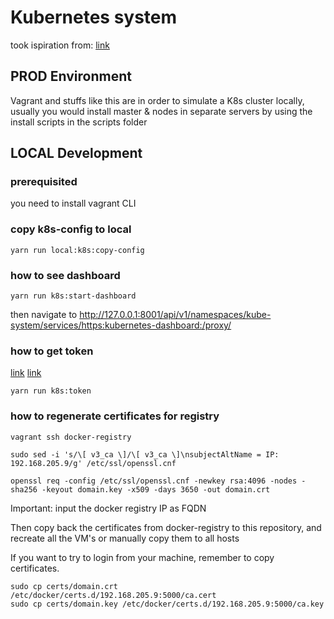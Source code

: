 # Kubernetes system

took ispiration from: [link](https://kubernetes.io/blog/2019/03/15/kubernetes-setup-using-ansible-and-vagrant/)

## PROD Environment

Vagrant and stuffs like this are in order to simulate a K8s cluster locally, usually you would install master & nodes in separate servers by using the install scripts in the scripts folder

## LOCAL Development

### prerequisited

you need to install vagrant CLI

### copy k8s-config to local

```shell
yarn run local:k8s:copy-config
```

### how to see dashboard

```shell
yarn run k8s:start-dashboard
```

then navigate to http://127.0.0.1:8001/api/v1/namespaces/kube-system/services/https:kubernetes-dashboard:/proxy/

### how to get token

[link](https://github.com/kubernetes/dashboard/wiki/Creating-sample-user)
[link](https://github.com/kubernetes/dashboard/wiki/Access-control#login-view)

```shell
yarn run k8s:token
```

### how to regenerate certificates for registry

```shell
vagrant ssh docker-registry

sudo sed -i 's/\[ v3_ca \]/\[ v3_ca \]\nsubjectAltName = IP: 192.168.205.9/g' /etc/ssl/openssl.cnf

openssl req -config /etc/ssl/openssl.cnf -newkey rsa:4096 -nodes -sha256 -keyout domain.key -x509 -days 3650 -out domain.crt
```

Important: input the docker registry IP as FQDN

Then copy back the certificates from docker-registry to this repository, and recreate all the VM's or manually copy them to all hosts

If you want to try to login from your machine, remember to copy certificates.

```shell
sudo cp certs/domain.crt /etc/docker/certs.d/192.168.205.9:5000/ca.cert
sudo cp certs/domain.key /etc/docker/certs.d/192.168.205.9:5000/ca.key
```
